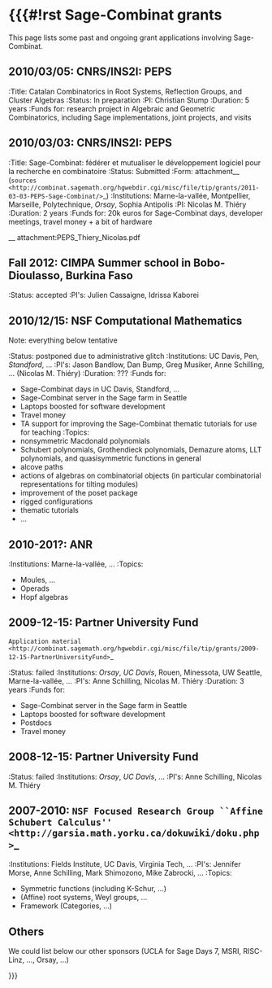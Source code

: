 {{{#!rst
Sage-Combinat grants
====================

This page lists some past and ongoing grant applications involving Sage-Combinat.

2010/03/05: CNRS/INS2I: PEPS
----------------------------

:Title: Catalan Combinatorics in Root Systems, Reflection Groups, and Cluster Algebras
:Status: In preparation
:PI: Christian Stump
:Duration: 5 years
:Funds for: research project in Algebraic and Geometric Combinatorics, including Sage implementations, joint projects, and visits

2010/03/03: CNRS/INS2I: PEPS
----------------------------

:Title: Sage-Combinat: fédérer et mutualiser le développement logiciel pour la recherche en combinatoire
:Status: Submitted
:Form: attachment__ (`sources <http://combinat.sagemath.org/hgwebdir.cgi/misc/file/tip/grants/2011-03-03-PEPS-Sage-Combinat/>`_)
:Institutions: Marne-la-vallée, Montpellier, Marseille, Polytechnique, *Orsay*, Sophia Antipolis
:PI: Nicolas M. Thiéry
:Duration: 2 years
:Funds for: 20k euros for Sage-Combinat days, developer meetings, travel money + a bit of hardware

__ attachment:PEPS_Thiery_Nicolas.pdf

Fall 2012: CIMPA Summer school in Bobo-Dioulasso, Burkina Faso
--------------------------------------------------------------

:Status: accepted
:PI's: Julien Cassaigne, Idrissa Kaborei

2010/12/15: NSF Computational Mathematics
-----------------------------------------

Note: everything below tentative

:Status: postponed due to administrative glitch
:Institutions: UC Davis, Pen, *Standford*, ...
:PI's: Jason Bandlow, Dan Bump, Greg Musiker, Anne Schilling, ... (Nicolas M. Thiéry)
:Duration: ???
:Funds for:
 - Sage-Combinat days in UC Davis, Standford, ...
 - Sage-Combinat server in the Sage farm in Seattle
 - Laptops boosted for software development
 - Travel money
 - TA support for improving the Sage-Combinat thematic tutorials
   for use for teaching
:Topics:
  - nonsymmetric Macdonald polynomials
  - Schubert polynomials, Grothendieck polynomials, Demazure atoms,
    LLT polynomials, and quasisymmetric functions in general
  - alcove paths
  - actions of algebras on combinatorial objects (in particular
    combinatorial representations for tilting modules)
  - improvement of the poset package
  - rigged configurations
  - thematic tutorials
  - ...

2010-201?: ANR
--------------

:Institutions: Marne-la-vallée, ...
:Topics:
 - Moules, ...
 - Operads
 - Hopf algebras

2009-12-15: Partner University Fund
-----------------------------------

`Application material <http://combinat.sagemath.org/hgwebdir.cgi/misc/file/tip/grants/2009-12-15-PartnerUniversityFund>`_

:Status: failed
:Institutions: *Orsay*, *UC Davis*, Rouen, Minessota, UW Seattle, Marne-la-vallée, ...
:PI's: Anne Schilling, Nicolas M. Thiéry
:Duration: 3 years
:Funds for:
 - Sage-Combinat server in the Sage farm in Seattle
 - Laptops boosted for software development
 - Postdocs
 - Travel money

2008-12-15: Partner University Fund
-----------------------------------

:Status: failed
:Institutions: *Orsay*, *UC Davis*, ...
:PI's: Anne Schilling, Nicolas M. Thiéry

2007-2010: `NSF Focused Research Group ``Affine Schubert Calculus'' <http://garsia.math.yorku.ca/dokuwiki/doku.php>`_
---------------------------------------------------------------------------------------------------------------------

:Institutions: Fields Institute, UC Davis, Virginia Tech, ...
:PI's: Jennifer Morse, Anne Schilling, Mark Shimozono, Mike Zabrocki, ...
:Topics:
 - Symmetric functions (including K-Schur, ...)
 - (Affine) root systems, Weyl groups, ...
 - Framework (Categories, ...)

Others
------

We could list below our other sponsors (UCLA for Sage Days 7, MSRI,
RISC-Linz, ..., Orsay, ...)

}}}
